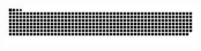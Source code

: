 

<!--
**Gabifinks/gabifinks** is a ✨ _special_ ✨ repository because its `README.md` (this file) appears on your GitHub profile.

Here are some ideas to get you started:

- 🔭 I’m currently working on ...
- 🌱 I’m currently learning ...
- 👯 I’m looking to collaborate on ...
- 🤔 I’m looking for help with ...
- 💬 Ask me about ...
- 📫 How to reach me: ...
- 😄 Pronouns: ...
- ⚡ Fun fact: ...
-->

<picture>
  <source media="(prefers-color-scheme: dark)" srcset="https://raw.githubusercontent.com/gabifinks/gabifinks/output/github-contribution-grid-snake-dark.svg">
  <source media="(prefers-color-scheme: light)" srcset="https://raw.githubusercontent.com/gabifinks/gabifinks/output/github-contribution-grid-snake.svg">
  <img alt="github contribution grid snake animation" src="https://raw.githubusercontent.com/gabifinks/gabifinks/output/github-contribution-grid-snake.svg">
</picture>

